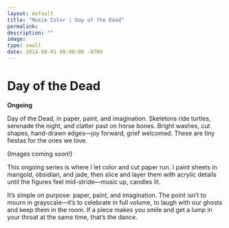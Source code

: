 ```yaml
---
layout: default
title: "Moxie Color | Day of the Dead"
permalink: 
description: ""
image: 
type: small  
date: 2014-09-01 08:00:00 -0700
---
```


# Day of the Dead  
**Ongoing**  

Day of the Dead, in paper, paint, and imagination. Skeletons ride turtles, serenade the night, and clatter past on horse bones. Bright washes, cut shapes, hand-drawn edges—joy forward, grief welcomed. These are tiny fiestas for the ones we love.  

(Images coming soon!)  

This ongoing series is where I let color and cut paper run. I paint sheets in marigold, obsidian, and jade, then slice and layer them with acrylic details until the figures feel mid-stride—music up, candles lit.  

It’s simple on purpose: paper, paint, and imagination. The point isn’t to mourn in grayscale—it’s to celebrate in full volume, to laugh with our ghosts and keep them in the room. If a piece makes you smile and get a lump in your throat at the same time, that’s the dance.
